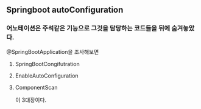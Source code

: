 ## Springboot autoConfiguration

### 어노테이션은 주석같은 기능으로 그것을 담당하는 코드들을 뒤에 숨겨놓았다.

@SpringBootApplication을 조사해보면

1. SpringBootCongifutration

2. EnableAutoConfiguration

3. ComponentScan 

   이 3대장이다.